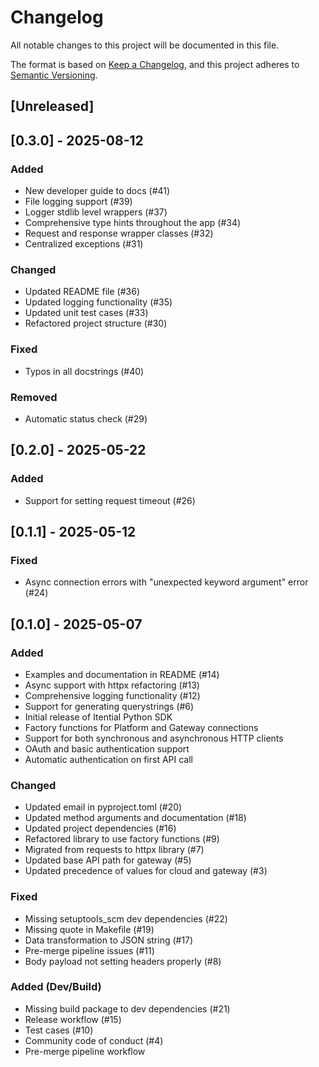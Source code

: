 # Changelog

All notable changes to this project will be documented in this file.

The format is based on [Keep a Changelog](https://keepachangelog.com/en/1.0.0/),
and this project adheres to [Semantic Versioning](https://semver.org/spec/v2.0.0.html).

## [Unreleased]

## [0.3.0] - 2025-08-12

### Added
- New developer guide to docs (#41)
- File logging support (#39)
- Logger stdlib level wrappers (#37)
- Comprehensive type hints throughout the app (#34)
- Request and response wrapper classes (#32)
- Centralized exceptions (#31)

### Changed
- Updated README file (#36)
- Updated logging functionality (#35)
- Updated unit test cases (#33)
- Refactored project structure (#30)

### Fixed
- Typos in all docstrings (#40)

### Removed
- Automatic status check (#29)

## [0.2.0] - 2025-05-22

### Added
- Support for setting request timeout (#26)

## [0.1.1] - 2025-05-12

### Fixed
- Async connection errors with "unexpected keyword argument" error (#24)

## [0.1.0] - 2025-05-07

### Added
- Examples and documentation in README (#14)
- Async support with httpx refactoring (#13)
- Comprehensive logging functionality (#12)
- Support for generating querystrings (#6)
- Initial release of Itential Python SDK
- Factory functions for Platform and Gateway connections
- Support for both synchronous and asynchronous HTTP clients
- OAuth and basic authentication support
- Automatic authentication on first API call

### Changed
- Updated email in pyproject.toml (#20)
- Updated method arguments and documentation (#18)
- Updated project dependencies (#16)
- Refactored library to use factory functions (#9)
- Migrated from requests to httpx library (#7)
- Updated base API path for gateway (#5)
- Updated precedence of values for cloud and gateway (#3)

### Fixed
- Missing setuptools_scm dev dependencies (#22)
- Missing quote in Makefile (#19)
- Data transformation to JSON string (#17)
- Pre-merge pipeline issues (#11)
- Body payload not setting headers properly (#8)

### Added (Dev/Build)
- Missing build package to dev dependencies (#21)
- Release workflow (#15)
- Test cases (#10)
- Community code of conduct (#4)
- Pre-merge pipeline workflow
